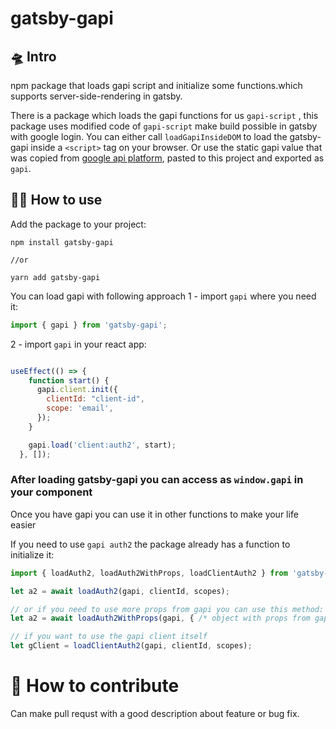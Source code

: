 # gatsby-gapi

## 🛸 Intro
npm package that loads gapi script and initialize some functions.which supports server-side-rendering in gatsby.

There is a package which loads the gapi functions for us `gapi-script` , this package uses modified code of `gapi-script` make build possible in gatsby with google login. You can either call `loadGapiInsideDOM` to load the gatsby-gapi inside a `<script>` tag on your browser. Or use the static gapi value that was copied from [google api platform](https://apis.google.com/js/platform.js), pasted to this project and exported as `gapi`.

## 👨‍🔧 How to use
Add the package to your project:

```
npm install gatsby-gapi

//or

yarn add gatsby-gapi
```

You can load gapi with following approach
1 - import `gapi` where you need it:
```javascript
import { gapi } from 'gatsby-gapi';
```

2 - import `gapi`  in your react app:
```javascript 

useEffect(() => {
    function start() {
      gapi.client.init({
        clientId: "client-id",
        scope: 'email',
      });
    }

    gapi.load('client:auth2', start);
  }, []);


```
### After loading gatsby-gapi you can access as  `window.gapi` in your component

Once you have gapi you can use it in other functions to make your life easier

If you need to use `gapi auth2` the package already has a function to initialize it:

```javascript
import { loadAuth2, loadAuth2WithProps, loadClientAuth2 } from 'gatsby-gapi';

let a2 = await loadAuth2(gapi, clientId, scopes);

// or if you need to use more props from gapi you can use this method:
let a2 = await loadAuth2WithProps(gapi, { /* object with props from gapi */ });

// if you want to use the gapi client itself
let gClient = loadClientAuth2(gapi, clientId, scopes);
```

# 🎁 How to contribute

Can make pull requst with a good description about feature or bug fix.
